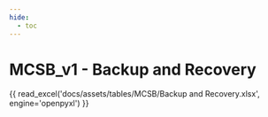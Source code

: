```yaml
---
hide:  
  - toc
---
```

# MCSB_v1 - Backup and Recovery

{{ read_excel('docs/assets/tables/MCSB/Backup and Recovery.xlsx', engine='openpyxl') }}
